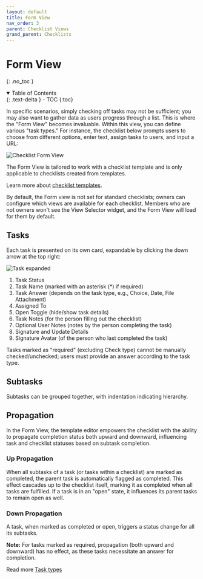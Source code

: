 ```yaml
---
layout: default
title: Form View
nav_order: 3
parent: Checklist Views
grand_parent: Checklists
---
```


# Form View

{: .no_toc }

<details open markdown="block">
  <summary>
    Table of Contents
  </summary>
  {: .text-delta }
- TOC
{:toc}
</details>

In specific scenarios, simply checking off tasks may not be sufficient; you may also want to gather data as users progress through a list. This is where the "Form View" becomes invaluable. Within this view, you can define various "task types." For instance, the checklist below prompts users to choose from different options, enter text, assign tasks to users, and input a URL:

![Checklist Form View](/assets/images/checklists/checklist-form-view.png)

The Form View is tailored to work with a checklist template and is only applicable to checklists created from templates.

Learn more about [checklist templates](/templates/templates).

By default, the Form view is not set for standard checklists; owners can configure which views are available for each checklist. Members who are not owners won't see the View Selector widget, and the Form View will load for them by default.

## Tasks

Each task is presented on its own card, expandable by clicking the down arrow at the top right:

![Task expanded](/assets/images/checklists/checklist-form-view-card-open.png)

1. Task Status
2. Task Name (marked with an asterisk (\*) if required)
3. Task Answer (depends on the task type, e.g., Choice, Date, File Attachment)
4. Assigned To
5. Open Toggle (hide/show task details)
6. Task Notes (for the person filling out the checklist)
7. Optional User Notes (notes by the person completing the task)
8. Signature and Update Details
9. Signature Avatar (of the person who last completed the task)

Tasks marked as "required" (excluding Check type) cannot be manually checked/unchecked; users must provide an answer according to the task type.

## Subtasks

Subtasks can be grouped together, with indentation indicating hierarchy.

## Propagation

In the Form View, the template editor empowers the checklist with the ability to propagate completion status both upward and downward, influencing task and checklist statuses based on subtask completion.

### Up Propagation

When all subtasks of a task (or tasks within a checklist) are marked as completed, the parent task is automatically flagged as completed. This effect cascades up to the checklist itself, marking it as completed when all tasks are fulfilled. If a task is in an "open" state, it influences its parent tasks to remain open as well.

### Down Propagation

A task, when marked as completed or open, triggers a status change for all its subtasks.

**Note:** For tasks marked as required, propagation (both upward and downward) has no effect, as these tasks necessitate an answer for completion.

Read more [Task types](/checklists/task-types/)
